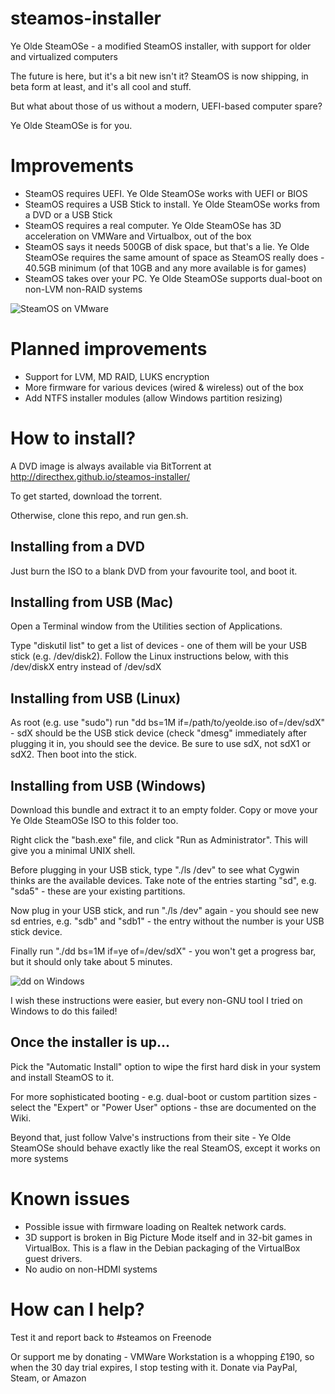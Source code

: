 steamos-installer
=================

Ye Olde SteamOSe - a modified SteamOS installer, with support for older and virtualized computers

The future is here, but it's a bit new isn't it?
SteamOS is now shipping, in beta form at least, and it's all cool and stuff.

But what about those of us without a modern, UEFI-based computer spare?

Ye Olde SteamOSe is for you.

Improvements
============
* SteamOS requires UEFI. Ye Olde SteamOSe works with UEFI or BIOS
* SteamOS requires a USB Stick to install. Ye Olde SteamOSe works from a DVD or a USB Stick
* SteamOS requires a real computer. Ye Olde SteamOSe has 3D acceleration on VMWare and Virtualbox, out of the box
* SteamOS says it needs 500GB of disk space, but that's a lie. Ye Olde SteamOSe requires the same amount of space as SteamOS really does - 40.5GB minimum (of that 10GB and any more available is for games)
* SteamOS takes over your PC. Ye Olde SteamOSe supports dual-boot on non-LVM non-RAID systems

![SteamOS on VMware](http://i.imgur.com/a3jnZ6r.png)

Planned improvements
====================
* Support for LVM, MD RAID, LUKS encryption
* More firmware for various devices (wired & wireless) out of the box
* Add NTFS installer modules (allow Windows partition resizing)

How to install?
===============
A DVD image is always available via BitTorrent at http://directhex.github.io/steamos-installer/

To get started, download the torrent.

Otherwise, clone this repo, and run gen.sh.

Installing from a DVD
---------------------
Just burn the ISO to a blank DVD from your favourite tool, and boot it.

Installing from USB (Mac)
-------------------------
Open a Terminal window from the Utilities section of Applications.

Type "diskutil list" to get a list of devices - one of them will be your USB stick (e.g. /dev/disk2). Follow the Linux instructions below, with this /dev/diskX entry instead of /dev/sdX

Installing from USB (Linux)
---------------------------
As root (e.g. use "sudo") run "dd bs=1M if=/path/to/yeolde.iso of=/dev/sdX" - sdX should be the USB stick device (check "dmesg" immediately after plugging it in, you should see the device. Be sure to use sdX, not sdX1 or sdX2. Then boot into the stick.

Installing from USB (Windows)
-----------------------------
Download this bundle and extract it to an empty folder. Copy or move your Ye Olde SteamOSe ISO to this folder too.

Right click the "bash.exe" file, and click "Run as Administrator". This will give you a minimal UNIX shell.

Before plugging in your USB stick, type "./ls /dev" to see what Cygwin thinks are the available devices. Take note of the entries starting "sd", e.g. "sda5" - these are your existing partitions.

Now plug in your USB stick, and run "./ls /dev" again - you should see new sd entries, e.g. "sdb" and "sdb1" - the entry without the number is your USB stick device.

Finally run "./dd bs=1M if=ye<TAB> of=/dev/sdX" - you won't get a progress bar, but it should only take about 5 minutes.

![dd on Windows](http://i.imgur.com/Vg4sJWM.png)

I wish these instructions were easier, but every non-GNU tool I tried on Windows to do this failed!

Once the installer is up...
---------------------------
Pick the "Automatic Install" option to wipe the first hard disk in your system and install SteamOS to it.

For more sophisticated booting - e.g. dual-boot or custom partition sizes - select the "Expert" or "Power User" options - thse are documented on the Wiki.

Beyond that, just follow Valve's instructions from their site - Ye Olde SteamOSe should behave exactly like the real SteamOS, except it works on more systems

Known issues
============
* Possible issue with firmware loading on Realtek network cards.
* 3D support is broken in Big Picture Mode itself and in 32-bit games in VirtualBox. This is a flaw in the Debian packaging of the VirtualBox guest drivers.
* No audio on non-HDMI systems

How can I help?
===============
Test it and report back to #steamos on Freenode

Or support me by donating - VMWare Workstation is a whopping £190, so when the 30 day trial expires, I stop testing with it. Donate via PayPal, Steam, or Amazon
